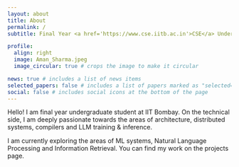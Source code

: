 ```yaml
---
layout: about
title: About
permalink: /
subtitle: Final Year <a href='https://www.cse.iitb.ac.in'>CSE</a> Undergrad @ IIT Bombay.

profile:
  align: right
  image: Aman_Sharma.jpeg
  image_circular: true # crops the image to make it circular

news: true # includes a list of news items
selected_papers: false # includes a list of papers marked as "selected={true}"
social: false # includes social icons at the bottom of the page
---
```


Hello! I am final year undergraduate student at IIT Bombay. On the technical side, I am deeply passionate towards the areas of architecture, distributed systems, compilers and LLM training & inference.

I am currently exploring the areas of ML systems, Natural Language Processing and Information Retrieval. You can find my work on the projects page. 







<!-- # Title

Write your biography here. Tell the world about yourself. Link to your favorite [subreddit](http://reddit.com). You can put a picture in, too. The code is already in, just name your picture `prof_pic.jpg` and put it in the `img/` folder.

Put your address / P.O. box / other info right below your picture. You can also disable any of these elements by editing `profile` property of the YAML header of your `_pages/about.md`. Edit `_bibliography/papers.bib` and Jekyll will render your [publications page](/al-folio/publications/) automatically.

Link to your social media connections, too. This theme is set up to use [Font Awesome icons](https://fontawesome.com/) and [Academicons](https://jpswalsh.github.io/academicons/), like the ones below. Add your Facebook, Twitter, LinkedIn, Google Scholar, or just disable all of them. -->
